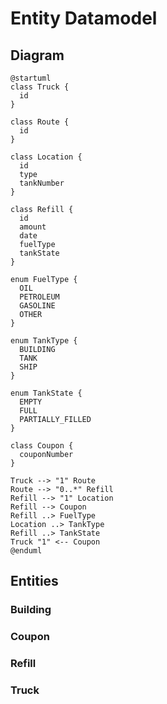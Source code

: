 # Entity Datamodel

## Diagram

```plantuml
@startuml
class Truck {
  id
}

class Route {
  id
}

class Location {
  id
  type
  tankNumber
}

class Refill {
  id
  amount
  date
  fuelType
  tankState
}

enum FuelType {
  OIL
  PETROLEUM
  GASOLINE
  OTHER
}

enum TankType {
  BUILDING
  TANK
  SHIP
}

enum TankState {
  EMPTY
  FULL
  PARTIALLY_FILLED
}

class Coupon {
  couponNumber
}

Truck --> "1" Route
Route --> "0..*" Refill
Refill --> "1" Location
Refill --> Coupon
Refill ..> FuelType
Location ..> TankType
Refill ..> TankState
Truck "1" <-- Coupon
@enduml

```

## Entities

### Building

### Coupon

### Refill

### Truck
